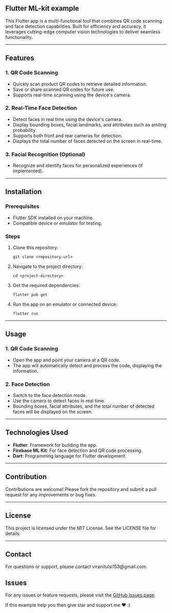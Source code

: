 <h2>Flutter ML-kit example</h2>
<p>This Flutter app is a multi-functional tool that combines QR code scanning and face detection capabilities. Built for efficiency and accuracy, it leverages cutting-edge computer vision technologies to deliver seamless functionality.</p>

<hr>

<h2>Features</h2>

<h3>1. QR Code Scanning</h3>
<ul>
    <li>Quickly scan product QR codes to retrieve detailed information.</li>
    <li>Save or share scanned QR codes for future use.</li>
    <li>Supports real-time scanning using the device's camera.</li>
</ul>

<h3>2. Real-Time Face Detection</h3>
<ul>
    <li>Detect faces in real time using the device's camera.</li>
    <li>Display bounding boxes, facial landmarks, and attributes such as smiling probability.</li>
    <li>Supports both front and rear cameras for detection.</li>
    <li>Displays the total number of faces detected on the screen in real-time.</li>
</ul>

<h3>3. Facial Recognition (Optional)</h3>
<ul>
    <li>Recognize and identify faces for personalized experiences (if implemented).</li>
</ul>

<hr>

<h2>Installation</h2>

<h3>Prerequisites</h3>
<ul>
    <li>Flutter SDK installed on your machine.</li>
    <li>Compatible device or emulator for testing.</li>
</ul>

<h3>Steps</h3>
<ol>
    <li>Clone this repository:
        <pre><code>git clone &lt;repository-url&gt;</code></pre>
    </li>
    <li>Navigate to the project directory:
        <pre><code>cd &lt;project-directory&gt;</code></pre>
    </li>
    <li>Get the required dependencies:
        <pre><code>flutter pub get</code></pre>
    </li>
    <li>Run the app on an emulator or connected device:
        <pre><code>flutter run</code></pre>
    </li>
</ol>

<hr>

<h2>Usage</h2>

<h3>1. QR Code Scanning</h3>
<ul>
    <li>Open the app and point your camera at a QR code.</li>
    <li>The app will automatically detect and process the code, displaying the information.</li>
</ul>

<h3>2. Face Detection</h3>
<ul>
    <li>Switch to the face detection mode.</li>
    <li>Use the camera to detect faces in real time.</li>
    <li>Bounding boxes, facial attributes, and the total number of detected faces will be displayed on the screen.</li>
</ul>

<hr>

<h2>Technologies Used</h2>
<ul>
    <li><strong>Flutter</strong>: Framework for building the app.</li>
    <li><strong>Firebase ML Kit</strong>: For face detection and QR code processing.</li>
    <li><strong>Dart</strong>: Programming language for Flutter development.</li>
</ul>

<hr>

<h2>Contribution</h2>
<p>Contributions are welcome! Please fork the repository and submit a pull request for any improvements or bug fixes.</p>

<hr>

<h2>License</h2>
<p>This project is licensed under the MIT License. See the LICENSE file for details.</p>

<hr>

<h2>Contact</h2>
<p>For questions or support, please contact viranitulsi153@gmail.com.</p>

<h2>Issues</h2>
<p>For any issues or feature requests, please visit the <a href="https://github.com/iamtvirani/ml_kit_Example/issues">GitHub Issues page</a>.</p>
<p>If this example help you then give star and support me ♥️ :)</p>
